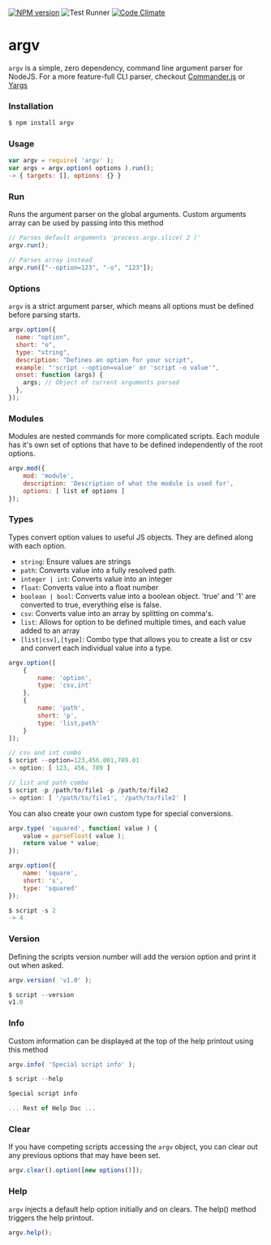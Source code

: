 [![NPM version](https://badge.fury.io/js/argv.png)](http://badge.fury.io/js/argv) ![Test Runner](https://github.com/github/docs/actions/workflows/main.yml/badge.svg) [![Code Climate](https://codeclimate.com/github/codenothing/argv.png)](https://codeclimate.com/github/codenothing/argv)

# argv

`argv` is a simple, zero dependency, command line argument parser for NodeJS. For a more feature-full CLI parser, checkout [Commander.js](https://www.npmjs.com/package/commander) or [Yargs](https://www.npmjs.com/package/yargs)

### Installation

```bash
$ npm install argv
```

### Usage

```js
var argv = require( 'argv' );
var args = argv.option( options ).run();
-> { targets: [], options: {} }
```

### Run

Runs the argument parser on the global arguments. Custom arguments array can be used by passing into this method

```js
// Parses default arguments 'process.argv.slice( 2 )'
argv.run();

// Parses array instead
argv.run(["--option=123", "-o", "123"]);
```

### Options

`argv` is a strict argument parser, which means all options must be defined before parsing starts.

```js
argv.option({
  name: "option",
  short: "o",
  type: "string",
  description: "Defines an option for your script",
  example: "'script --option=value' or 'script -o value'",
  onset: function (args) {
    args; // Object of current arguments parsed
  },
});
```

### Modules

Modules are nested commands for more complicated scripts. Each module has it's own set of options that
have to be defined independently of the root options.

```js
argv.mod({
	mod: 'module',
	description: 'Description of what the module is used for',
	options: [ list of options ]
});
```

### Types

Types convert option values to useful JS objects. They are defined along with each option.

- `string`: Ensure values are strings
- `path`: Converts value into a fully resolved path.
- `integer | int`: Converts value into an integer
- `float`: Converts value into a float number
- `boolean | bool`: Converts value into a boolean object. 'true' and '1' are converted to true, everything else is false.
- `csv`: Converts value into an array by splitting on comma's.
- `list`: Allows for option to be defined multiple times, and each value added to an array
- `[list|csv],[type]`: Combo type that allows you to create a list or csv and convert each individual value into a type.

```js
argv.option([
	{
		name: 'option',
		type: 'csv,int'
	},
	{
		name: 'path',
		short: 'p',
		type: 'list,path'
	}
]);

// csv and int combo
$ script --option=123,456.001,789.01
-> option: [ 123, 456, 789 ]

// list and path combo
$ script -p /path/to/file1 -p /path/to/file2
-> option: [ '/path/to/file1', '/path/to/file2' ]
```

You can also create your own custom type for special conversions.

```js
argv.type( 'squared', function( value ) {
	value = parseFloat( value );
	return value * value;
});

argv.option({
	name: 'square',
	short: 's',
	type: 'squared'
});

$ script -s 2
-> 4
```

### Version

Defining the scripts version number will add the version option and print it out when asked.

```js
argv.version( 'v1.0' );

$ script --version
v1.0

```

### Info

Custom information can be displayed at the top of the help printout using this method

```js
argv.info( 'Special script info' );

$ script --help

Special script info

... Rest of Help Doc ...
```

### Clear

If you have competing scripts accessing the `argv` object, you can clear out any previous options that may have been set.

```js
argv.clear().option([new options()]);
```

### Help

`argv` injects a default help option initially and on clears. The help() method triggers the help printout.

```js
argv.help();
```
